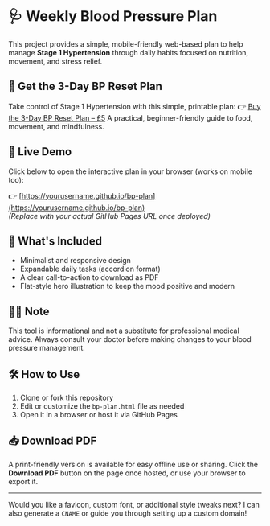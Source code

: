 # 🩺 Weekly Blood Pressure Plan

This project provides a simple, mobile-friendly web-based plan to help manage **Stage 1 Hypertension** through daily habits focused on nutrition, movement, and stress relief.

## 🛒 Get the 3-Day BP Reset Plan

Take control of Stage 1 Hypertension with this simple, printable plan:
👉 [Buy the 3-Day BP Reset Plan – £5](https://moultonian1.gumroad.com/l/3DayBPResetPlan)
A practical, beginner-friendly guide to food, movement, and mindfulness.


## 🔗 Live Demo

Click below to open the interactive plan in your browser (works on mobile too):

👉 [https://yourusername.github.io/bp-plan](https://yourusername.github.io/bp-plan)  
*(Replace with your actual GitHub Pages URL once deployed)*

## 📄 What's Included

- Minimalist and responsive design
- Expandable daily tasks (accordion format)
- A clear call-to-action to download as PDF
- Flat-style hero illustration to keep the mood positive and modern

## 🧑‍⚕️ Note

This tool is informational and not a substitute for professional medical advice. Always consult your doctor before making changes to your blood pressure management.

## 🛠️ How to Use

1. Clone or fork this repository
2. Edit or customize the `bp-plan.html` file as needed
3. Open it in a browser or host it via GitHub Pages

## 📥 Download PDF

A print-friendly version is available for easy offline use or sharing. Click the **Download PDF** button on the page once hosted, or use your browser to export it.

---

Would you like a favicon, custom font, or additional style tweaks next? I can also generate a `CNAME` or guide you through setting up a custom domain!
